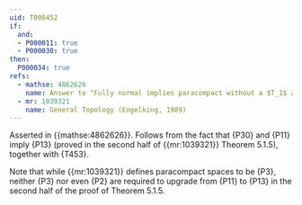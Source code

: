 ```yaml
---
uid: T000452
if:
  and:
  - P000011: true
  - P000030: true
then:
  P000034: true
refs:
  - mathse: 4862626
    name: Answer to "Fully normal implies paracompact without a $T_1$ assumption?"
  - mr: 1039321
    name: General Topology (Engelking, 1989)
---
```


Asserted in  {{mathse:4862626}}.  Follows from the fact that {P30} and {P11} imply {P13} (proved in the second half of {{mr:1039321}} Theorem 5.1.5), together with {T453}.

Note that while {{mr:1039321}} defines paracompact spaces to be {P3}, neither {P3} nor even {P2} are required to upgrade from {P11} to {P13} in the second half of the proof of Theorem 5.1.5.
